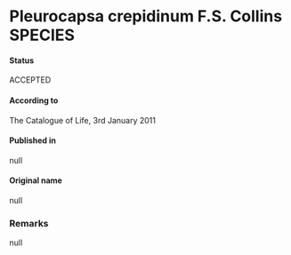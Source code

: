 # Pleurocapsa crepidinum F.S. Collins SPECIES

#### Status
ACCEPTED

#### According to
The Catalogue of Life, 3rd January 2011

#### Published in
null

#### Original name
null

### Remarks
null